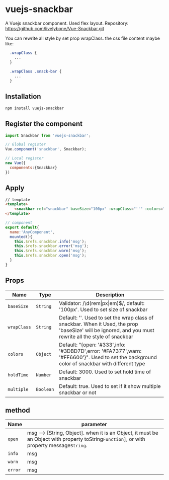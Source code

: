 # vuejs-snackbar
A Vuejs snackbar component. Used flex layout. Repository: https://github.com/livelybone/Vue-Snackbar.git

You can rewrite all style by set prop wrapClass. the css file content maybe like:

```css
  .wrapClass {
    ...
  }
  
  .wrapClass .snack-bar {
    ...
  }
```

## Installation

```bash
npm install vuejs-snackbar
```

## Register the component

```javascript
import Snackbar from 'vuejs-snackbar';

// Global register
Vue.component('snackbar', Snackbar);

// Local register
new Vue({
  components:{Snackbar}
})

```

## Apply
```html
// template
<template>
    <snackbar ref="snackbar" baseSize="100px" :wrapClass="''" :colors="null" :holdTime="3000" :multiple="true"/>
</template>
```
```javascript
// component
export default{
  name:'AnyComponent',
  mounted(){
    this.$refs.snackbar.info('msg');
    this.$refs.snackbar.error('msg');
    this.$refs.snackbar.warn('msg');
    this.$refs.snackbar.open('msg');
  }
}
```

## Props

| Name          | Type           | Description  |
| ------------- | -------------- | ------------ |
| `baseSize`    | `String`       | Validator: /\d(rem&#124;px&#124;em)$/, default: '100px'. Used to set size of snackbar |
| `wrapClass`   | `String`       | Default: ''. Used to set the wrap class of snackbar. When it Used, the prop 'baseSize' will be ignored, and you must rewrite all the style of snackbar |
| `colors`      | `Object`       | Default: "{open: '#333',info: '#3DBD7D',error: '#FA7377',warn: '#FF6600'}". Used to set the background color of snackbar with different type |
| `holdTime`    | `Number`       | Default: 3000. Used to set hold time of snackbar |
| `multiple`    | `Boolean`      | Default: true. Used to set if it show multiple snackbar or not |

## method

| Name          | parameter  |
| ------------- | ------------ |
| `open`        | msg --> [String, Object]. when it is an Object, it must be an Object with property toString`Function]`, or with property message`String`. |
| `info`        | msg |
| `warn`        | msg |
| `error`       | msg |
